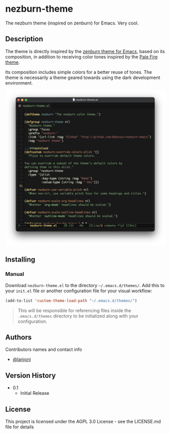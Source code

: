 # nezburn-theme

The nezburn theme (inspired on zenburn) for Emacs. Very cool.

## Description

The theme is directly inspired by the [zenburn theme for Emacs](https://github.com/bbatsov/zenburn-emacs/tree/master), based on its composition, in addition to receiving color tones inspired by the [Pale Fire theme](https://github.com/matklad/pale-fire).

Its composition includes simple colors for a better reuse of tones. The theme is necessarily a theme geared towards using the dark development environment.

![Sample screenshot of nezburn-theme](screenshots/screenshot.png)

## Installing

### Manual

Download `nezburn-theme.el` to the directory `~/.emacs.d/themes/`. Add this to your `init.el` file or another configuration file for your visual workflow:

```el
(add-to-list 'custom-theme-load-path "~/.emacs.d/themes/")
```
> This will be responsible for referencing files inside the `.emacs.d/themes` directory to be initialized along with your configuration.

## Authors

Contributors names and contact info
- [@lanjoni](https://twitter.com/gutolanjoni)

## Version History

* 0.1
    * Initial Release

## License

This project is licensed under the AGPL 3.0 License - see the LICENSE.md file for details
